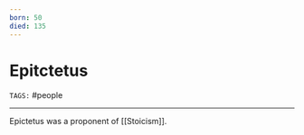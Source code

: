 ```yaml
---
born: 50
died: 135
---
```

# Epitctetus
`TAGS:` #people 

---
Epictetus was a proponent of [[Stoicism]]. 